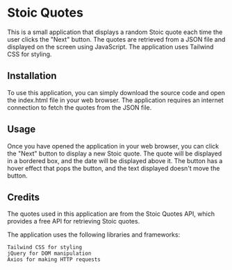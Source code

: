 # Stoic Quotes

This is a small application that displays a random Stoic quote each time the user clicks the "Next" button. The quotes are retrieved from a JSON file and displayed on the screen using JavaScript. The application uses Tailwind CSS for styling.

## Installation

To use this application, you can simply download the source code and open the index.html file in your web browser. The application requires an internet connection to fetch the quotes from the JSON file.

## Usage

Once you have opened the application in your web browser, you can click the "Next" button to display a new Stoic quote. The quote will be displayed in a bordered box, and the date will be displayed above it. The button has a hover effect that pops the button, and the text displayed doesn't move the button.

## Credits

The quotes used in this application are from the Stoic Quotes API, which provides a free API for retrieving Stoic quotes.

The application uses the following libraries and frameworks:

    Tailwind CSS for styling
    jQuery for DOM manipulation
    Axios for making HTTP requests
